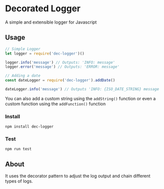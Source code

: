# Decorated Logger #

A simple and extensible logger for Javascript

## Usage ##

```javascript
// Simple Logger
let logger = require('dec-logger')()

logger.info('message') // Outputs: 'INFO: message'
logger.error('message') // Outputs: 'ERROR: message'

// Adding a date
const dateLogger = require('dec-logger').addDate()

dateLogger.info('message') // Outputs 'INFO: {ISO_DATE_STRING} message
```

You can also add a custom string using the `addString()` function or
even a custom function using the `addFunction()` function

### Install ###

`npm install dec-logger`

### Test ###

`npm run test`

## About ##

It uses the decorator pattern to adjust the log output and chain different 
types of logs.
